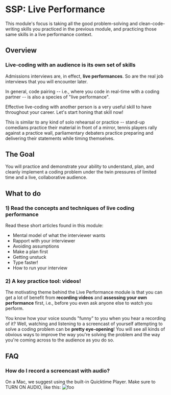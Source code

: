 # SSP: Live Performance

This module's focus is taking all the good problem-solving and clean-code-writing skills you practiced in the previous module, and practicing those same skills in a live performance context.

## Overview

### Live-coding with an audience is its own set of skills

Admissions interviews are, in effect, **live performances**.  So are the real job interviews that you will encounter later.

In general, code pairing -- i.e., where you code in real-time with a coding partner -- is also a species of "live performance".

Effective live-coding with another person is a very useful skill to have throughout your career. Let's start honing that skill now! 

This is similar to any kind of solo rehearsal or practice -- stand-up comedians practice their material in front of a mirror, tennis players rally against a practice wall, parliamentary debaters practice preparing and delivering their statements while timing themselves.


## The Goal

You will practice and demonstrate your ability to understand, plan, and cleanly implement a coding problem under the twin pressures of limited time and a live, collaborative audience.

## What to do

### 1) Read the concepts and techniques of live coding performance

Read these short articles found in this module:

* Mental model of what the interviewer wants
* Rapport with your interviewer
* Avoiding assumptions
* Make a plan first
* Getting unstuck
* Type faster!
* How to run your interview


### 2) A key practice tool: videos!

The motivating theme behind the Live Performance module is that you can get a lot of benefit from **recording videos** and **assessing your own performance** first, i.e., before you even ask anyone else to watch you perform.

You know how your voice sounds "funny" to you when you hear a recording of it?  Well, watching and listening to a screencast of yourself attempting to solve a coding problem can be **pretty eye-opening**!  You will see all kinds of obvious ways to improve the way you're solving the problem and the way you're coming across to the audience as you do so.

## FAQ

### How do I record a screencast with audio?

On a Mac, we suggest using the built-in Quicktime Player. Make sure to TURN ON AUDIO, like this:
![foo](http://i.imgur.com/Nto76Odm.png)

